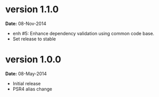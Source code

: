 version 1.1.0
=============
**Date:** 08-Nov-2014

- enh #5: Enhance dependency validation using common code base.
- Set release to stable

version 1.0.0
=============

**Date:** 08-May-2014

- Initial release
- PSR4 alias change